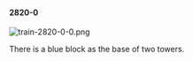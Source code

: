 #### 2820-0
![train-2820-0-0.png](https://github.com/lil-lab/nlvr/raw/master/nlvr/train/images/18/train-2820-0-0.png "train-2820-0-0.png")

There is a blue block as the base of two towers.